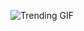 ![Trending GIF](https://media2.giphy.com/media/v1.Y2lkPThiYjIxNzcyZGR1YmRwYjV4YzZoazZ6dHRjeHFlamdhdnhsemdraXgzY3hjZThiZSZlcD12MV9naWZzX3NlYXJjaCZjdD1n/fryY00CO4xCz4uJuDQ/giphy.gif)
